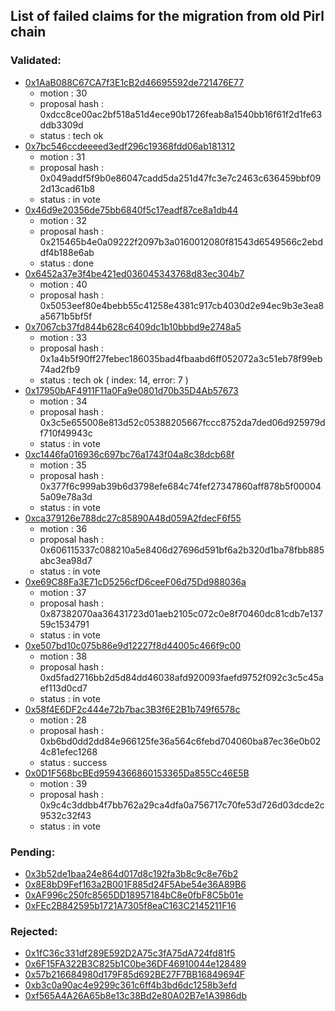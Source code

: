 ## List of failed claims for the migration from old Pirl chain

### Validated:

- [0x1AaB088C67CA7f3E1cB2d46695592de721476E77](validated/0x1AaB088C67CA7f3E1cB2d46695592de721476E77.md)
    - motion : 30
    - proposal hash : 0xdcc8ce00ac2bf518a51d4ece90b1726feab8a1540bb16f61f2d1fe63ddb3309d
    - status :  tech ok
- [0x7bc546ccdeeeed3edf296c19368fdd06ab181312](validated/0x7bc546ccdeeeed3edf296c19368fdd06ab181312.md)
    - motion : 31
    - proposal hash : 0x049addf5f9b0e86047cadd5da251d47fc3e7c2463c636459bbf092d13cad61b8
    - status :  in vote
- [0x46d9e20356de75bb6840f5c17eadf87ce8a1db44](validated/0x46d9e20356de75bb6840f5c17eadf87ce8a1db44.md)
    - motion : 32
    - proposal hash : 0x215465b4e0a09222f2097b3a0160012080f81543d6549566c2ebddf4b188e6ab
    - status :  done
- [0x6452a37e3f4be421ed036045343768d83ec304b7](validated/0x6452a37e3f4be421ed036045343768d83ec304b7.md)
    - motion : 40
    - proposal hash : 0x5053eef80e4bebb55c41258e4381c917cb4030d2e94ec9b3e3ea8a5671b5bf5f
- [0x7067cb37fd844b628c6409dc1b10bbbd9e2748a5](validated/0x7067cb37fd844b628c6409dc1b10bbbd9e2748a5.md)
    - motion : 33
    - proposal hash : 0x1a4b5f90ff27febec186035bad4fbaabd6ff052072a3c51eb78f99eb74ad2fb9
    - status :   tech ok ( index: 14, error: 7 )
- [0x17950bAF4911F11a0Fa9e0801d70b35D4Ab57673](validated/0x17950bAF4911F11a0Fa9e0801d70b35D4Ab57673.md)
    - motion : 34
    - proposal hash : 0x3c5e655008e813d52c05388205667fccc8752da7ded06d925979df710f49943c
    - status :  in vote
- [0xc1446fa016936c697bc76a1743f04a8c38dcb68f](validated/0xc1446fa016936c697bc76a1743f04a8c38dcb68f.md)
    - motion : 35
    - proposal hash : 0x377f6c999ab39b6d3798efe684c74fef27347860aff878b5f000045a09e78a3d
    - status :  in vote
- [0xca379126e788dc27c85890A48d059A2fdecF6f55](validated/0xca379126e788dc27c85890A48d059A2fdecF6f55.md)
    - motion : 36
    - proposal hash : 0x606115337c088210a5e8406d27696d591bf6a2b320d1ba78fbb885abc3ea98d7
    - status :  in vote
- [0xe69C88Fa3E71cD5256cfD6ceeF06d75Dd988036a](validated/0xe69C88Fa3E71cD5256cfD6ceeF06d75Dd988036a.md)
    - motion : 37
    - proposal hash : 0x87382070aa36431723d01aeb2105c072c0e8f70460dc81cdb7e13759c1534791
    - status :  in vote
- [0xe507bd10c075b86e9d12227f8d44005c466f9c00](validated/0xe507bd10c075b86e9d12227f8d44005c466f9c00.md)
    - motion : 38
    - proposal hash : 0xd5fad2716bb2d5d84dd46038afd920093faefd9752f092c3c5c45aef113d0cd7
    - status :  in vote
- [0x58f4E6DF2c444e72b7bac3B3f6E2B1b749f6578c](validated/0x58f4E6DF2c444e72b7bac3B3f6E2B1b749f6578c.md)
    - motion : 28
    - proposal hash : 0xb6bd0dd2dd84e966125fe36a564c6febd704060ba87ec36e0b024c81efec1268
    - status :  success
- [0x0D1F568bcBEd9594366860153365Da855Cc46E5B](validated/0x0D1F568bcBEd9594366860153365Da855Cc46E5B.md)
    - motion : 39
    - proposal hash : 0x9c4c3ddbb4f7bb762a29ca4dfa0a756717c70fe53d726d03dcde2c9532c32f43
    - status :  in vote



### Pending:

- [0x3b52de1baa24e864d017d8c192fa3b8c9c8e76b2](pending/0x3b52de1baa24e864d017d8c192fa3b8c9c8e76b2.md)
- [0x8E8bD9Fef163a2B001F885d24F5Abe54e36A89B6](pending/0x8E8bD9Fef163a2B001F885d24F5Abe54e36A89B6.md)
- [0xAF996c250fc8565DD18957184bC8e0fbF8C5b01e](pending/0xAF996c250fc8565DD18957184bC8e0fbF8C5b01e.md)
- [0xFEc2B842595b1721A7305f8eaC163C2145211F16](pending/0xFEc2B842595b1721A7305f8eaC163C2145211F16.md)


### Rejected:

- [0x1fC36c331df289E592D2A75c3fA75dA724fd81f5](rejected/0x1fC36c331df289E592D2A75c3fA75dA724fd81f5.md)
- [0x6F15FA322B3C825b1C0be36DF46910044e128489](rejected/0x6F15FA322B3C825b1C0be36DF46910044e128489.md)
- [0x57b216684980d179F85d692BE27F7BB16849694F](rejected/0x57b216684980d179F85d692BE27F7BB16849694F.md)
- [0xb3c0a90ac4e9299c361c6ff4b3bd6dc1258b3efd](rejected/0xb3c0a90ac4e9299c361c6ff4b3bd6dc1258b3efd.md)
- [0xf565A4A26A65b8e13c38Bd2e80A02B7e1A3986db](rejected/0xf565A4A26A65b8e13c38Bd2e80A02B7e1A3986db.md)
